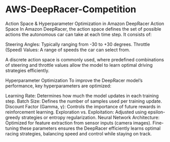 # AWS-DeepRacer-Competition

Action Space & Hyperparameter Optimization in Amazon DeepRacer
Action Space
In Amazon DeepRacer, the action space defines the set of possible actions the autonomous car can take at each time step. It consists of:

Steering Angles: Typically ranging from -30 to +30 degrees.
Throttle (Speed) Values: A range of speeds the car can select from.

A discrete action space is commonly used, where predefined combinations of steering and throttle values allow the model to learn optimal driving strategies efficiently.

Hyperparameter Optimization
To improve the DeepRacer model’s performance, key hyperparameters are optimized:

Learning Rate: Determines how much the model updates in each training step.
Batch Size: Defines the number of samples used per training update.
Discount Factor (Gamma, γ): Controls the importance of future rewards in reinforcement learning.
Exploration vs. Exploitation: Adjusted using epsilon-greedy strategies or entropy regularization.
Neural Network Architecture: Optimized for feature extraction from sensor inputs (camera images).
Fine-tuning these parameters ensures the DeepRacer efficiently learns optimal racing strategies, balancing speed and control while staying on track.
